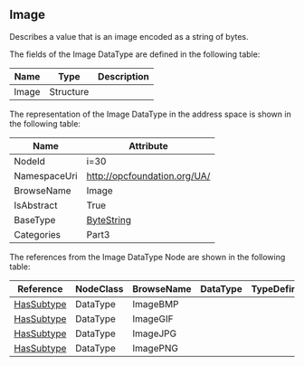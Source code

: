 <!-- datatype -->
## Image
Describes a value that is an image encoded as a string of bytes.  
<!-- end of description -->
The fields of the Image DataType are defined in the following table:  

|Name|Type|Description|
|---|---|---|
|Image|Structure||

The representation of the Image DataType in the address space is shown in the following table:  

|Name|Attribute|
|---|---|
|NodeId|i=30|
|NamespaceUri|http://opcfoundation.org/UA/|
|BrowseName|Image|
|IsAbstract|True|
|BaseType|[ByteString](../../../Part3/DataTypes/ByteString/readme.md)|
|Categories|Part3|

The references from the Image DataType Node are shown in the following table:  

|Reference|NodeClass|BrowseName|DataType|TypeDefinition|ModellingRule|
|---|---|---|---|---|---|
|[HasSubtype](../../../Part3/ReferenceTypes/HasSubtype/readme.md)|DataType|ImageBMP||||
|[HasSubtype](../../../Part3/ReferenceTypes/HasSubtype/readme.md)|DataType|ImageGIF||||
|[HasSubtype](../../../Part3/ReferenceTypes/HasSubtype/readme.md)|DataType|ImageJPG||||
|[HasSubtype](../../../Part3/ReferenceTypes/HasSubtype/readme.md)|DataType|ImagePNG||||

